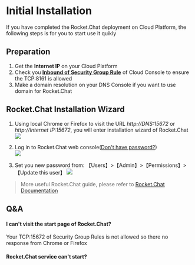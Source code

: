# Initial Installation

If you have completed the Rocket.Chat deployment on Cloud Platform, the following steps is for you to start use it quikly

## Preparation

1. Get the **Internet IP** on your Cloud Platform
2. Check you **[Inbound of Security Group Rule](https://support.websoft9.com/docs/faq/tech-instance.html)** of Cloud Console to ensure the TCP:8161 is allowed
3. Make a domain resolution on your DNS Console if you want to use domain for Rocket.Chat

## Rocket.Chat Installation Wizard

1. Using local Chrome or Firefox to visit the URL *http://DNS:15672* or *http://Internet IP:15672*, you will enter installation wizard of Rocket.Chat
   ![](https://libs.websoft9.com/Websoft9/DocsPicture/zh/rocketchat/rocketchat-login-websoft9.png)

2. Log in to Rocket.Chat web console([Don't have password?](/stack-accounts.md#rocketchat))  
   ![](https://libs.websoft9.com/Websoft9/DocsPicture/zh/rocketchat/rocketchat-bk-websoft9.png)

3. Set you new password from: 【Users】>【Admin】>【Permissions】>【Update this user】
   ![](https://libs.websoft9.com/Websoft9/DocsPicture/zh/rocketchat/rocketchat-pw-websoft9.png)

> More useful Rocket.Chat guide, please refer to [Rocket.Chat Documentation](https://www.rocketchat.com/documentation.html)

## Q&A

#### I can't visit the start page of Rocket.Chat?

Your TCP:15672 of Security Group Rules is not allowed so there no response from Chrome or Firefox

#### Rocket.Chat service can't start? 